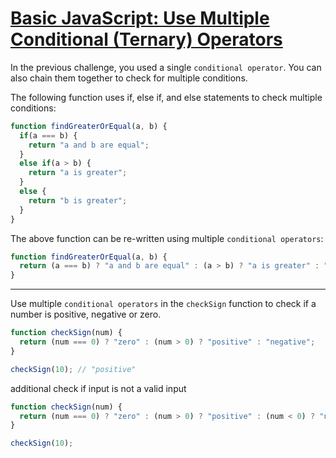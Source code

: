 # [Basic JavaScript: Use Multiple Conditional (Ternary) Operators](https://learn.freecodecamp.org/javascript-algorithms-and-data-structures/basic-javascript/use-multiple-conditional-ternary-operators)

In the previous challenge, you used a single `conditional operator`. You can also chain them together to check for multiple conditions.

The following function uses if, else if, and else statements to check multiple conditions:

```js
function findGreaterOrEqual(a, b) {
  if(a === b) {
    return "a and b are equal";
  }
  else if(a > b) {
    return "a is greater";
  }
  else {
    return "b is greater";
  }
}
```

The above function can be re-written using multiple `conditional operators`:

```js
function findGreaterOrEqual(a, b) {
  return (a === b) ? "a and b are equal" : (a > b) ? "a is greater" : "b is greater";
}
```

---

Use multiple `conditional operators` in the `checkSign` function to check if a number is positive, negative or zero.

```js
function checkSign(num) {
  return (num === 0) ? "zero" : (num > 0) ? "positive" : "negative";
}

checkSign(10); // "positive"
```

additional check if input is not a valid input
```js
function checkSign(num) {
  return (num === 0) ? "zero" : (num > 0) ? "positive" : (num < 0) ? "negative" : "Not valid";
}

checkSign(10);
```